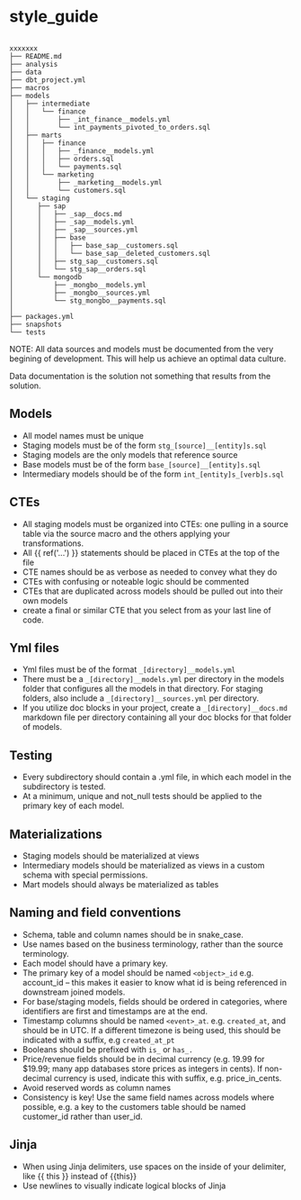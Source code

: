 # style_guide

```

xxxxxxx
├── README.md
├── analysis
├── data
├── dbt_project.yml
├── macros
├── models
│   ├── intermediate
│   │   └── finance
│   │       ├── _int_finance__models.yml
│   │       └── int_payments_pivoted_to_orders.sql
│   ├── marts
│   │   ├── finance
│   │   │   ├── _finance__models.yml
│   │   │   ├── orders.sql
│   │   │   └── payments.sql
│   │   └── marketing
│   │       ├── _marketing__models.yml
│   │       └── customers.sql
│   └── staging
│      ├── sap
│      │   ├── _sap__docs.md
│      │   ├── _sap__models.yml
│      │   ├── _sap__sources.yml
│      │   ├── base
│      │   │   ├── base_sap__customers.sql
│      │   │   └── base_sap__deleted_customers.sql
│      │   ├── stg_sap__customers.sql
│      │   └── stg_sap__orders.sql
│      └── mongodb
│          ├── _mongbo__models.yml
│          ├── _mongbo__sources.yml
│          └── stg_mongbo__payments.sql
│  
├── packages.yml
├── snapshots
└── tests
```
NOTE: All data sources and models must be documented from the very begining of development. This will help us achieve an optimal data culture.

Data documentation is the solution not something that results from the solution.
## Models
- All model names must be unique
- Staging models must be of the form ```stg_[source]__[entity]s.sql```
- Staging models are the only models that reference source
- Base models must be of the form ```base_[source]__[entity]s.sql```
- Intermediary models should be of the form ```int_[entity]s_[verb]s.sql```

## CTEs
- All staging models must be organized into CTEs: one pulling in a source table via the source macro and the others applying your transformations.
- All {{ ref('...') }} statements should be placed in CTEs at the top of the file
- CTE names should be as verbose as needed to convey what they do
- CTEs with confusing or noteable logic should be commented
- CTEs that are duplicated across models should be pulled out into their own models
- create a final or similar CTE that you select from as your last line of code. 

## Yml files

- Yml files must be of the format ```_[directory]__models.yml```
- There must be a ```_[directory]__models.yml``` per directory in the models folder that configures all the models in that directory. For staging folders, also include a ```_[directory]__sources.yml``` per directory.
- If you utilize doc blocks in your project, create a ```_[directory]__docs.md``` markdown file per directory containing all your doc blocks for that folder of models.

## Testing
- Every subdirectory should contain a .yml file, in which each model in the subdirectory is tested.
- At a minimum, unique and not_null tests should be applied to the primary key of each model.

## Materializations
- Staging models should be materialized at views
- Intermediary models should be materialized as views in a custom schema with special permissions.
- Mart models should always be materialized as tables

## Naming and field conventions

- Schema, table and column names should be in snake_case.
- Use names based on the business terminology, rather than the source terminology.
- Each model should have a primary key.
- The primary key of a model should be named ```<object>_id``` e.g. account_id – this makes it easier to know what id is being referenced in downstream joined models.
- For base/staging models, fields should be ordered in categories, where identifiers are first and timestamps are at the end.
- Timestamp columns should be named ```<event>_at```. e.g. ```created_at```, and should be in UTC. If a different timezone is being used, this should be indicated with a suffix, e.g ```created_at_pt```
- Booleans should be prefixed with ```is_``` or ```has_.```
- Price/revenue fields should be in decimal currency (e.g. 19.99 for $19.99; many app databases store prices as integers in cents). If non-decimal currency is used, indicate this with suffix, e.g. price_in_cents.
- Avoid reserved words as column names
- Consistency is key! Use the same field names across models where possible, e.g. a key to the customers table should be named customer_id rather than user_id. 

## Jinja

- When using Jinja delimiters, use spaces on the inside of your delimiter, like {{ this }} instead of {{this}}
- Use newlines to visually indicate logical blocks of Jinja




